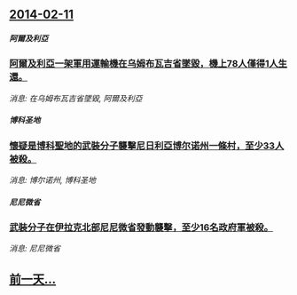 ## [2014-02-11](/news/2014/02/11/index.md)

##### 阿爾及利亞
### [阿爾及利亞一架軍用運輸機在乌姆布瓦吉省墜毀，機上78人僅得1人生還。 ](/news/2014/02/11/阿爾及利亞一架軍用運輸機在乌姆布瓦吉省墜毀-機上78人僅得1人生還.md)
_消息: 在乌姆布瓦吉省墜毀, 阿爾及利亞_

##### 博科圣地
### [懷疑是博科聖地的武裝分子襲擊尼日利亞博尔诺州一條村，至少33人被殺。 ](/news/2014/02/11/懷疑是博科聖地的武裝分子襲擊尼日利亞博尔诺州一條村-至少33人被殺.md)
_消息: 博尔诺州, 博科圣地_

##### 尼尼微省
### [武裝分子在伊拉克北部尼尼微省發動襲擊，至少16名政府軍被殺。 ](/news/2014/02/11/武裝分子在伊拉克北部尼尼微省發動襲擊-至少16名政府軍被殺.md)
_消息: 尼尼微省_

## [前一天...](/news/2014/02/10/index.md)

